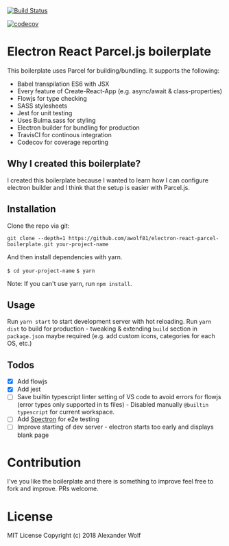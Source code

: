 [![Build Status](https://travis-ci.org/AWolf81/electron-react-parcel-boilerplate.svg?branch=master)](https://travis-ci.org/AWolf81/electron-react-parcel-boilerplate)

[![codecov](https://codecov.io/gh/AWolf81/electron-react-parcel-boilerplate/branch/master/graph/badge.svg)](https://codecov.io/gh/AWolf81/electron-react-parcel-boilerplate)

# Electron React Parcel.js boilerplate

This boilerplate uses Parcel for building/bundling. It supports the following:

- Babel transpilation ES6 with JSX
- Every feature of Create-React-App (e.g. async/await & class-properties)
- Flowjs for type checking
- SASS stylesheets
- Jest for unit testing
- Uses Bulma.sass for styling
- Electron builder for bundling for production
- TravisCI for continous integration
- Codecov for coverage reporting

## Why I created this boilerplate?

I created this boilerplate because I wanted to learn how I can configure electron builder and I think that the setup is easier with Parcel.js.

## Installation

Clone the repo via git:

`git clone --depth=1 https://github.com/awolf81/electron-react-parcel-boilerplate.git your-project-name`

And then install dependencies with yarn.

`$ cd your-project-name`
`$ yarn`

Note: If you can't use yarn, run `npm install`.

## Usage

Run `yarn start` to start development server with hot reloading.
Run `yarn dist` to build for production - tweaking & extending `build` section in `package.json` maybe required (e.g. add custom icons, categories for each OS, etc.)

## Todos

- [x] Add flowjs
- [x] Add jest
- [ ] Save builtin typescript linter setting of VS code to avoid errors for flowjs (error types only supported in ts files) - Disabled manually `@builtin typescript` for current workspace.
- [ ] Add [Spectron](https://electronjs.org/spectron) for e2e testing
- [ ] Improve starting of dev server - electron starts too early and displays blank page

# Contribution

I've you like the boilerplate and there is something to improve feel free to fork and improve. PRs welcome.

# License

MIT License
Copyright (c) 2018 Alexander Wolf
